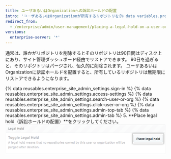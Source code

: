 ```yaml
---
title: ユーザあるいはOrganizationへの訴訟ホールドの配置
intro: 'ユーザあるいはOrganizationが所有するリポジトリを{% data variables.product.product_location_enterprise %}から恒久的に削除できないようにするため、ユーザあるいはOrganizationに訴訟ホールドを配置できます。'
redirect_from:
  - /enterprise/admin/user-management/placing-a-legal-hold-on-a-user-or-organization
versions:
  enterprise-server: '*'
---
```


通常は、誰かがリポジトリを削除するとそのリポジトリは90日間はディスク上にあり、サイト管理ダッシュボード経由でリストアできます。 90日を過ぎると、そのリポジトリはパージされ、恒久的に削除されます。 ユーザあるいはOrganizationに訴訟ホールドを配置すると、所有しているリポジトリは無期限にリストアできるようになります。

{% data reusables.enterprise_site_admin_settings.sign-in %}
{% data reusables.enterprise_site_admin_settings.access-settings %}
{% data reusables.enterprise_site_admin_settings.search-user-or-org %}
{% data reusables.enterprise_site_admin_settings.click-user-or-org %}
{% data reusables.enterprise_site_admin_settings.admin-top-tab %}
{% data reusables.enterprise_site_admin_settings.admin-tab %}
5. **Place legal hold（訴訟ホールドの配置）**をクリックしてください。 ![訴訟ホールドの配置ボタン](/assets/images/enterprise/site-admin-settings/place-legal-hold-button.png)
